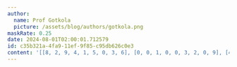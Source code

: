 ```yaml
---
author:
  name: Prof Gotkola
  picture: /assets/blog/authors/gotkola.png
maskRate: 0.25
date: 2024-08-01T02:00:01.712579
id: c35b321a-4fa9-11ef-9f85-c95db626c0e3
content: '[[8, 2, 9, 4, 1, 5, 0, 3, 6], [0, 0, 1, 0, 0, 3, 2, 0, 9], [4, 3, 6, 2, 9, 0, 1, 5, 8], [2, 1, 4, 5, 3, 8, 6, 0, 0], [6, 0, 0, 9, 4, 1, 3, 8, 2], [9, 8, 3, 6, 7, 0, 5, 1, 0], [7, 9, 8, 3, 5, 6, 4, 2, 0], [1, 0, 0, 7, 2, 0, 8, 0, 3], [0, 6, 0, 1, 8, 4, 9, 7, 5]]'
---
```

